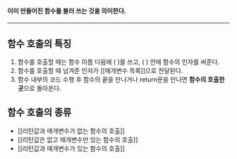 #### 이미 만들어진 함수를 불러 쓰는 것을 의미한다. ####
___
## 함수 호출의 특징 ##

1. 함수를 호출할 때는 함수 이름 다음에 ( )를 쓰고, ( ) 안에 함수의 인자를 써준다.
2. 함수를 호출할 때 넘겨준 인자가 [[매개변수 목록]]으로 전달된다.
3. 함수 내부의 코드 수행 후 함수의 끝을 만나거나 return문을 만나면 **함수의 호출한 곳**으로 돌아온다.

## 함수 호출의 종류 ##

- [[리턴값과 매개변수가 없는 함수의 호출]]
- [[리턴값은 없고 매개변수만 있는 함수의 호출]]
- [[리턴값과 매개변수가 있는 함수의 호출]]